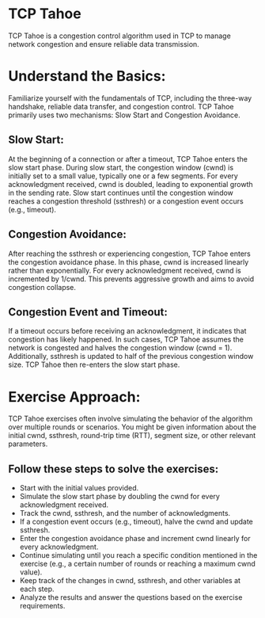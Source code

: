 # TCP Tahoe

TCP Tahoe is a congestion control algorithm used in TCP 
to manage network congestion and ensure reliable data transmission. 

# Understand the Basics:
Familiarize yourself with the fundamentals of TCP, including the three-way handshake, reliable data transfer, and congestion control.
TCP Tahoe primarily uses two mechanisms: Slow Start and Congestion Avoidance.

## Slow Start:
At the beginning of a connection or after a timeout, TCP Tahoe enters the slow start phase.
During slow start, the congestion window (cwnd) is initially set to a small value, typically one or a few segments.
For every acknowledgment received, cwnd is doubled, leading to exponential growth in the sending rate.
Slow start continues until the congestion window reaches a congestion threshold (ssthresh) or a congestion event occurs (e.g., timeout).

## Congestion Avoidance:
After reaching the ssthresh or experiencing congestion, TCP Tahoe enters the congestion avoidance phase.
In this phase, cwnd is increased linearly rather than exponentially.
For every acknowledgment received, cwnd is incremented by 1/cwnd.
This prevents aggressive growth and aims to avoid congestion collapse.

## Congestion Event and Timeout:
If a timeout occurs before receiving an acknowledgment, it indicates that congestion has likely happened.
In such cases, TCP Tahoe assumes the network is congested and halves the congestion window (cwnd = 1).
Additionally, ssthresh is updated to half of the previous congestion window size.
TCP Tahoe then re-enters the slow start phase.

# Exercise Approach:
TCP Tahoe exercises often involve simulating the behavior of the algorithm over multiple rounds or scenarios.
You might be given information about the initial cwnd, ssthresh, round-trip time (RTT), segment size, or other relevant parameters.

## Follow these steps to solve the exercises:
* Start with the initial values provided.
* Simulate the slow start phase by doubling the cwnd for every acknowledgment received.
* Track the cwnd, ssthresh, and the number of acknowledgments.
* If a congestion event occurs (e.g., timeout), halve the cwnd and update ssthresh.
* Enter the congestion avoidance phase and increment cwnd linearly for every acknowledgment.
* Continue simulating until you reach a specific condition mentioned in the exercise (e.g., a certain number of rounds or reaching a maximum cwnd value).
* Keep track of the changes in cwnd, ssthresh, and other variables at each step.
* Analyze the results and answer the questions based on the exercise requirements.